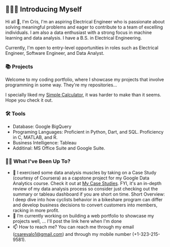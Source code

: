 ## 🙋🏻‍♂️ Introducing Myself 

Hi all 👋, I'm Cris, I'm an aspiring Electrical Engineer who is passionate about solving meaningful problems and eager to contribute to a team of excelling individuals. I am also a data enthusiast with a strong focus in machine learning and data analysis. I have a B.S. in Electrical Engineering. 

Currently, I'm open to entry-level opportunities in roles such as Electrical Engineer, Software Engineer, and Data Analyst.

### 📚 Projects

Welcome to my coding portfolio, where I showcase my projects that involve programming in some way. They're my repositories...

I specially liked my [Simple Calculator](), it was harder to make than it seems. Hope you check it out.


### 🛠️ Tools

- Database: Google BigQuery
- Programing Languages: Proficient in Python, Dart, and SQL. Proficiency in C, MATLAB, and R.
- Business Intelligence: Tableau
- Additinal: MS Office Suite and Google Suite.


### 🤷‍♂ What I've Been Up To?
- 🌱 I exercised some data analysis muscles by taking on a Case Study (courtesy of Coursera) as a capstone project for my Google Data Analytics course. Check it out at [My Case Studies](https://csarevalo.github.io/Case-Studies/). FYI, it's an in-depth review of my data analysis process so consider just checking out the summary or tableau dashboard if you are short on time. Short Overview: I deep dive into how cyclists behavior in a bikeshare program can differ and develop business decisions to convert customers into members, racking in more profit.
- 💞️ I’m currently working on building a web portfolio to showcase my projects well, ... I'll post the link here when I'm done
- 📫 How to reach me? You can reach me through my email (csarevalo1@gmail.com) and through my mobile number (+1-323-215-9581).



<!--
###🙋🏻‍♂️ Introducing Myself

I'm Cristian, a data junior enthusiast with a strong focus in SQL. 

With expertise in query optimization, database design, data modeling, and data analysis, I'm passionate about helping businesses make sense of their data.

Currently, I'm open to opportunities in roles such as Electrical Engineering, Machine Learning, Data Analyst, Business Intelligence Analyst, and Analytics Engineer.

Hi all 👋, I'm Cris, a data enthusiast with a strong focus in machine learning and data analysis. I have a B.S. in Electrical Engineering. 

Currently, I'm open to opportunities in roles such as Electrical Engineering, Machine Learning, Data Analyst, Business Intelligence Analyst, and Analytics Engineer.

- Python: NumPy, Pandas, Matplotlib,...

###📚 Projects

### 🛠️ Tools

- 1
- 2...
--->
